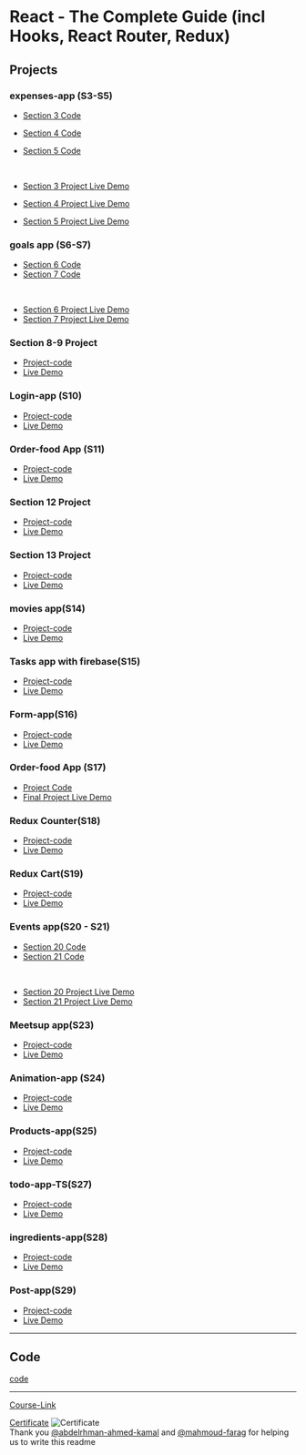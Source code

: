 # React - The Complete Guide (incl Hooks, React Router, Redux)

## Projects

### expenses-app (S3-S5)

- [Section 3 Code](./Projects/Expenses-app/S03-project)
- [Section 4 Code](./Projects/Expenses-app/S04-project/)
- [Section 5 Code](./Projects/Expenses-app/S05-project/)

  <br/>

- [Section 3 Project Live Demo](https://expenses-app-section-3.vercel.app/)
- [Section 4 Project Live Demo](https://expenses-app-section-4.vercel.app/)
- [Section 5 Project Live Demo](https://expenses-app-section-5.vercel.app/)

### goals app (S6-S7)

- [Section 6 Code](./Projects/goals-app/S06-project/)
- [Section 7 Code](./Projects/goals-app/S07-project/)

<br/>

- [Section 6 Project Live Demo](https://s06-project.vercel.app/)
- [Section 7 Project Live Demo](https://s07-project.vercel.app/)

### Section 8-9 Project

- [Project-code](./Projects/section-8-9-project)
- [Live Demo](https://section-8-9-project.vercel.app/)

### Login-app (S10)

- [Project-code](./Projects/Login-app-s10/)
- [Live Demo](https://login-app-s10.vercel.app/)

### Order-food App (S11)

- [Project-code](./Projects/order-food-app/S11-project/)
- [Live Demo](https://s11-project.vercel.app/)

### Section 12 Project

- [Project-code](./Projects/S12-project)
- [Live Demo](https://s12-project.vercel.app/)

### Section 13 Project

- [Project-code](./Projects/S13-project)
- [Live Demo](https://s13-project-gamma.vercel.app/)

### movies app(S14)

- [Project-code](./Projects/movies-app)
- [Live Demo](https://movies-app-one-alpha.vercel.app/)

### Tasks app with firebase(S15)

- [Project-code](./Projects/task-app-firbase/)
- [Live Demo](https://task-app-firbase.vercel.app/)

### Form-app(S16)

- [Project-code](./Projects/form-app)
- [Live Demo](https://form-app-sooty.vercel.app/)

### Order-food App (S17)

- [Project Code](./Projects/order-food-app/S17-project/)
- [Final Project Live Demo](https://s17-project.vercel.app/)

### Redux Counter(S18)

- [Project-code](./Projects/redux-counter)
- [Live Demo](https://redux-counter-rouge-theta.vercel.app/)

### Redux Cart(S19)

- [Project-code](./Projects/redux-cart)
- [Live Demo](https://redux-cart-orpin.vercel.app/)

### Events app(S20 - S21)

- [Section 20 Code](./Projects/events-app/S20-project/)
- [Section 21 Code](./Projects/events-app/S21-project/)

<br/>

- [Section 20 Project Live Demo]()
- [Section 21 Project Live Demo]()

### Meetsup app(S23)

- [Project-code](./Projects/meetsup-app)
- [Live Demo](https://meetsup-app-red.vercel.app/)

### Animation-app (S24)

- [Project-code](./Projects/animation-app)
- [Live Demo](https://animation-app-tawny.vercel.app/)

### Products-app(S25)

- [Project-code](./Projects/Products-app)
- [Live Demo](https://products-app-pi.vercel.app/)

### todo-app-TS(S27)

- [Project-code](./Projects/todo-app-TS)
- [Live Demo](https://todo-app-ts-eight.vercel.app/)

### ingredients-app(S28)

- [Project-code](./Projects/ingredients-app/)
- [Live Demo](https://ingredients-app-azure.vercel.app/)

### Post-app(S29)

- [Project-code](./Projects/Post-app-s29/)
- [Live Demo]()

---

## Code

[code](Code)

---

[Course-Link](https://www.udemy.com/course/react-the-complete-guide-incl-redux/)<br>

[Certificate](https://www.udemy.com/certificate/UC-d2260bc6-ccde-4fe8-8e0c-a054741199e9/)
![Certificate](https://udemy-certificate.s3.amazonaws.com/image/UC-d2260bc6-ccde-4fe8-8e0c-a054741199e9.jpg?v=1682411224000)
<br>
Thank you [@abdelrhman-ahmed-kamal](https://github.com/Abdelrhman-ahmed-kamal) and [@mahmoud-farag](https://github.com/mahmoud-farag) for helping us to write this readme
